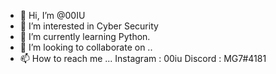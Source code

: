 - 👋 Hi, I’m @00IU
- 👀 I’m interested in Cyber Security
- 🌱 I’m currently learning Python.
- 💞️ I’m looking to collaborate on .. 
- 📫 How to reach me ...
Instagram : 00iu
Discord : MG7#4181
<!---
00IU/00IU is a ✨ special ✨ repository because its `README.md` (this file) appears on your GitHub profile.
You can click the Preview link to take a look at your changes.
--->
